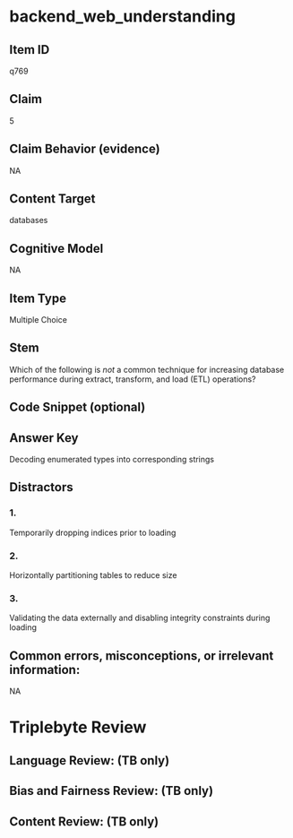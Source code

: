 # backend_web_understanding

## Item ID
q769

## Claim
5

## Claim Behavior (evidence)
NA

## Content Target
databases

## Cognitive Model
NA

## Item Type
Multiple Choice

## Stem
Which of the following is *not* a common technique for increasing database performance during extract, transform, and load (ETL) operations?

## Code Snippet (optional)


## Answer Key
Decoding enumerated types into corresponding strings

## Distractors

### 1.
Temporarily dropping indices prior to loading

### 2.
Horizontally partitioning tables to reduce size

### 3.
Validating the data externally and disabling integrity constraints during loading

## Common errors, misconceptions, or irrelevant information:
NA

# Triplebyte Review


## Language Review: (TB only)


## Bias and Fairness Review: (TB only)


## Content Review: (TB only)

